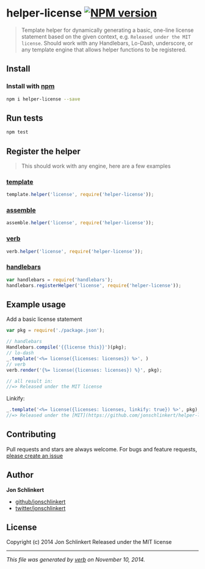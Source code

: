 # helper-license [![NPM version](https://badge.fury.io/js/helper-license.svg)](http://badge.fury.io/js/helper-license)

> Template helper for dynamically generating a basic, one-line license statement based on the given context, e.g. `Released under the MIT license`. Should work with any Handlebars, Lo-Dash, underscore, or any template engine that allows helper functions to be registered.


## Install
### Install with [npm](npmjs.org)

```bash
npm i helper-license --save
```


## Run tests

```bash
npm test
```


## Register the helper

> This should work with any engine, here are a few examples

### [template](https://github.com/jonschlinkert/template)

```js
template.helper('license', require('helper-license'));
```

### [assemble](https://github.com/assemble/assemble)

```js
assemble.helper('license', require('helper-license'));
```

### [verb](https://github.com/jonschlinkert/verb)

```js
verb.helper('license', require('helper-license'));
```

### [handlebars](https://github.com/wycats/handlebars.js/)

```js
var handlebars = require('handlebars');
handlebars.registerHelper('license', require('helper-license'));
```

## Example usage

Add a basic license statement

```js
var pkg = require('./package.json');

// handlebars
Handlebars.compile('{{license this}}')(pkg);
// lo-dash
_.template('<%= license({licenses: licenses}) %>', )
// verb
verb.render('{%= license({licenses: licenses}) %}', pkg);

// all result in:
//=> Released under the MIT license
```

Linkify:

```js
_.template('<%= license({licenses: licenses, linkify: true}) %>', pkg);
//=> Released under the [MIT](https://github.com/jonschlinkert/helper-license/blob/master/LICENSE-MIT) license
```


## Contributing
Pull requests and stars are always welcome. For bugs and feature requests, [please create an issue](https://github.com/jonschlinkert/helper-license/issues)

## Author

**Jon Schlinkert**

+ [github/jonschlinkert](https://github.com/jonschlinkert)
+ [twitter/jonschlinkert](http://twitter.com/jonschlinkert)

## License
Copyright (c) 2014 Jon Schlinkert
Released under the MIT license

***

_This file was generated by [verb](https://github.com/jonschlinkert/verb) on November 10, 2014._
